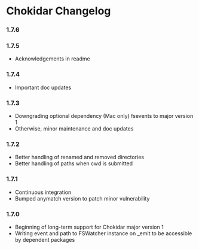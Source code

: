 # Chokidar Changelog

### 1.7.6

### 1.7.5
* Acknowledgements in readme

### 1.7.4
* Important doc updates

### 1.7.3
* Downgrading optional dependency (Mac only) fsevents to major version 1
* Otherwise, minor maintenance and doc updates

### 1.7.2
* Better handling of renamed and removed directories
* Better handling of paths when cwd is submitted

### 1.7.1
* Continuous integration
* Bumped anymatch version to patch minor vulnerability

### 1.7.0
* Beginning of long-term support for Chokidar major version 1
* Writing event and path to FSWatcher instance on \_emit to be accessible by dependent packages
